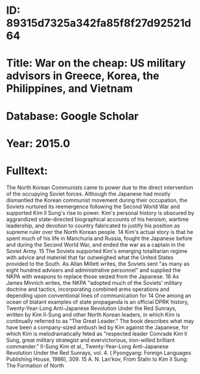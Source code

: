 # ID: 89315d7325a342fa85f8f27d92521d64
# Title: War on the cheap: US military advisors in Greece, Korea, the Philippines, and Vietnam
# Database: Google Scholar
# Year: 2015.0
# Fulltext:
The North Korean Communists came to power due to the direct intervention of the occupying Soviet forces.
Although the Japanese had mostly dismantled the Korean communist movement during their occupation, the Soviets nurtured its reemergence following the Second World War and supported Kim Il Sung's rise to power.
Kim's personal history is obscured by aggrandized state-directed biographical accounts of his heroism, wartime leadership, and devotion to country fabricated to justify his position as supreme ruler over the North Korean people.
14 Kim's actual story is that he spent much of his life in Manchuria and Russia, fought the Japanese before and during the Second World War, and ended the war as a captain in the Soviet Army.
15 The Soviets supported Kim's emerging totalitarian regime with advice and materiel that far outweighed what the United States provided to the South.
As Allan Millett writes, the Soviets sent "as many as eight hundred advisers and administrative personnel" and supplied the NKPA with weapons to replace those seized from the Japanese.
16 As James Minnich writes, the NKPA "adopted much of the Soviets' military doctrine and tactics, incorporating combined arms operations and depending upon conventional lines of communication for 14 One among an ocean of blatant examples of state propaganda is an official DPRK history, Twenty-Year-Long Anti-Japanese Revolution Under the Red Sunrays, written by Kim Il-Sung and other North Korean leaders, in which Kim is continually referred to as "The Great Leader."
The book describes what may have been a company-sized ambush led by Kim against the Japanese, for which Kim is melodramatically feted as "respected leader Comrade Kim Il Sung, great military strategist and evervictorious, iron-willed brilliant commander."
Il-Sung Kim et al.,
Twenty-Year-Long Anti-Japanese Revolution Under the Red Sunrays, vol.
4. (
Pyongyang: Foreign Languages Publishing House, 1986), 309.
15 A. N. Lanʹkov, From Stalin to Kim Il Sung: The Formation of North